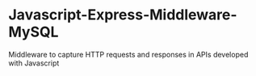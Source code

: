 # Javascript-Express-Middleware-MySQL
Middleware to capture HTTP requests and responses in APIs developed with Javascript
